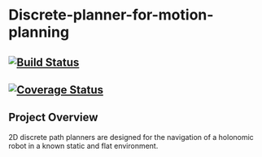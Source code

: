 # Discrete-planner-for-motion-planning
[![Build Status](https://travis-ci.com/ajeetwankhede/Discrete-planner-for-motion-planning.svg?branch=master)](https://travis-ci.com/ajeetwankhede/Discrete-planner-for-motion-planning)
---
[![Coverage Status](https://coveralls.io/repos/github/ajeetwankhede/Discrete-planner-for-motion-planning/badge.svg?branch=master)](https://coveralls.io/github/ajeetwankhede/Discrete-planner-for-motion-planning?branch=master)
---

## Project Overview
2D discrete path planners are designed for the navigation of a holonomic robot in a known static and flat environment.
